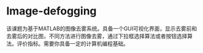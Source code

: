 # Image-defogging
该课题为基于MATLAB的图像去雾系统。具备一个GUI可视化界面，显示去雾前和去雾后的对比图，不同方法进行图像去雾，通过下拉框选择算法或者按钮选择算法。评价指标。需要你具备一定的计算机编程基础。
